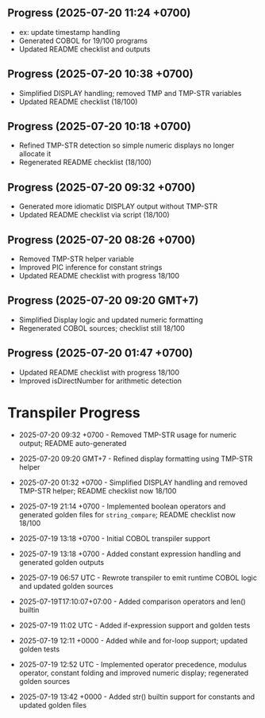 ## Progress (2025-07-20 11:24 +0700)
- ex: update timestamp handling
- Generated COBOL for 19/100 programs
- Updated README checklist and outputs


## Progress (2025-07-20 10:38 +0700)
- Simplified DISPLAY handling; removed TMP and TMP-STR variables
- Updated README checklist (18/100)

## Progress (2025-07-20 10:18 +0700)
- Refined TMP-STR detection so simple numeric displays no longer allocate it
- Regenerated README checklist (18/100)

## Progress (2025-07-20 09:32 +0700)
- Generated more idiomatic DISPLAY output without TMP-STR
- Updated README checklist via script (18/100)

## Progress (2025-07-20 08:26 +0700)
- Removed TMP-STR helper variable
- Improved PIC inference for constant strings
- Updated README checklist with progress 18/100

## Progress (2025-07-20 09:20 GMT+7)
- Simplified Display logic and updated numeric formatting
- Regenerated COBOL sources; checklist still 18/100

## Progress (2025-07-20 01:47 +0700)
- Updated README checklist with progress 18/100
- Improved isDirectNumber for arithmetic detection


# Transpiler Progress

- 2025-07-20 09:32 +0700 - Removed TMP-STR usage for numeric output; README auto-generated

- 2025-07-20 09:20 GMT+7 - Refined display formatting using TMP-STR helper

- 2025-07-20 01:32 +0700 - Simplified DISPLAY handling and removed TMP-STR helper; README checklist now 18/100
- 2025-07-19 21:14 +0700 - Implemented boolean operators and generated golden files for `string_compare`; README checklist now 18/100

- 2025-07-19 13:18 +0700 - Initial COBOL transpiler support
- 2025-07-19 13:18 +0700 - Added constant expression handling and generated golden outputs
- 2025-07-19 06:57 UTC - Rewrote transpiler to emit runtime COBOL logic and updated golden sources
- 2025-07-19T17:10:07+07:00 - Added comparison operators and len() builtin
- 2025-07-19 11:02 UTC - Added if-expression support and golden tests
- 2025-07-19 12:11 +0000 - Added while and for-loop support; updated golden tests
- 2025-07-19 12:52 UTC - Implemented operator precedence, modulus operator, constant folding and improved numeric display; regenerated golden sources
- 2025-07-19 13:42 +0000 - Added str() builtin support for constants and updated golden files
